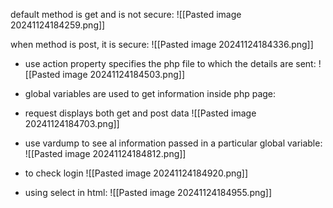 
default method is get and is not secure:
![[Pasted image 20241124184259.png]]

when method is post, it is secure:
![[Pasted image 20241124184336.png]]

- use action property specifies the php file to which the details are sent:
![[Pasted image 20241124184503.png]]

- global variables are used to get information inside php page:
- request displays both get and post data
![[Pasted image 20241124184703.png]]

- use vardump to see al information passed in a particular global variable:
![[Pasted image 20241124184812.png]]

- to check login
![[Pasted image 20241124184920.png]]

- using select in html:
![[Pasted image 20241124184955.png]]